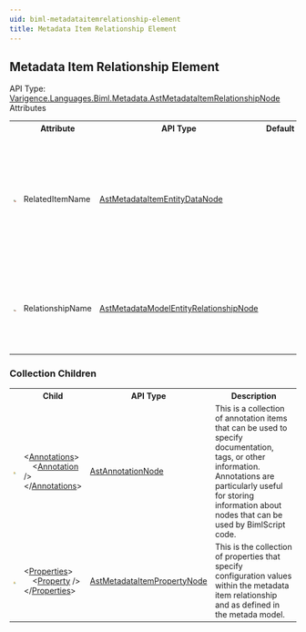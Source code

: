 ```yaml
---
uid: biml-metadataitemrelationship-element
title: Metadata Item Relationship Element
---
```

## Metadata Item Relationship Element

<div class="AssemblyInfoGroup"><div class="CrossReferenceGroup"><div class="CrossReferenceHeader">API Type:</div><div class="CrossReferenceValue"><a href="../api-reference/Varigence.Languages.Biml.Metadata.AstMetadataItemRelationshipNode.html">Varigence.Languages.Biml.Metadata.AstMetadataItemRelationshipNode</a></div></div></div><div class="AttributeGroup"><div class="AttributeGroupHeader">Attributes</div><table id="AttributeList" class="AttributeList"><tbody><tr><th class="AttributeIconColumnHeader">&nbsp;</th><th class="AttributeNameColumnHeader">Attribute</th><th class="AttributeTypeColumnHeader">API Type</th><th class="AttributeDefaultColumnHeader">Default</th><th class="AttributeSummaryColumnHeader">Description</th></tr><tr class="ad0"><td align="center" class="AttributeIcon"><img title="Required reference to an existing definiton." src="attributeRequiredReference.png"></td><td class="AttributeName">RelatedItemName</td><td class="AttributeType"><a href="../api-reference/Varigence.Languages.Biml.Metadata.AstMetadataItemEntityDataNode.html">AstMetadataItemEntityDataNode</a></td><td class="AttributeDefault">&nbsp;</td><td class="AttributeSummary"><div class ="SummaryItem">Specifies a reference to the metadata item in the related enty that satisifes the metadata model entity relationship referenced in the "Relationship" property.</div></td></tr><tr class="ad1"><td align="center" class="AttributeIcon"><img title="Required reference to an existing definiton." src="attributeRequiredReference.png"></td><td class="AttributeName">RelationshipName</td><td class="AttributeType"><a href="../api-reference/Varigence.Languages.Biml.Metadata.AstMetadataModelEntityRelationshipNode.html">AstMetadataModelEntityRelationshipNode</a></td><td class="AttributeDefault">&nbsp;</td><td class="AttributeSummary"><div class ="SummaryItem">Specifies a reference to the entity relationship in the metadata model that the parent object satisfies.</div></td></tr></tbody></table></div><div class="ChildGroup">

### Collection Children

<table id="ChildList" class="ChildList"><tbody><tr><th class="ChildIconColumnHeader">&nbsp;</th><th class="ChildNameColumnHeader">Child</th><th class="ChildTypeColumnHeader">API Type</th><th class="ChildSummaryColumnHeader">Description</th></tr><tr class="cd0"><td align="center" class="ChildIcon"><img title="" src="collectionChild.png"><div class="RequiredIcon" title="Required Child"></div><td class="ChildName"><span class="punc">&lt;</span><a href=Varigence.Languages.Biml.AstNode_Annotations.html">Annotations</a><span class="punc">&gt;</span><br />&nbsp;&nbsp;&nbsp;&nbsp;<span class="punc">&lt;</span><a href=Varigence.Languages.Biml.AstAnnotationNode.html">Annotation</a> <span class="punc">/&gt;</span><br /><span class="punc">&lt;/</span><a href=Varigence.Languages.Biml.AstNode_Annotations.html">Annotations</a><span class="punc">&gt;</span></td><td class="ChildType"><a href="../api-reference/Varigence.Languages.Biml.AstAnnotationNode.html">AstAnnotationNode</a></td><td class="ChildSummary"><div class ="SummaryItem">This is a collection of annotation items that can be used to specify documentation, tags, or other information.  Annotations are particularly useful for storing information about nodes that can be used by BimlScript code.</div></td></tr><tr class="cd1"><td align="center" class="ChildIcon"><img title="" src="collectionChild.png"><div class="RequiredIcon" title="Required Child"></div><td class="ChildName"><span class="punc">&lt;</span><a href=Varigence.Languages.Biml.Metadata.AstMetadataItemRelationshipNode_Properties.html">Properties</a><span class="punc">&gt;</span><br />&nbsp;&nbsp;&nbsp;&nbsp;<span class="punc">&lt;</span><a href=Varigence.Languages.Biml.Metadata.AstMetadataItemPropertyNode.html">Property</a> <span class="punc">/&gt;</span><br /><span class="punc">&lt;/</span><a href=Varigence.Languages.Biml.Metadata.AstMetadataItemRelationshipNode_Properties.html">Properties</a><span class="punc">&gt;</span></td><td class="ChildType"><a href="../api-reference/Varigence.Languages.Biml.Metadata.AstMetadataItemPropertyNode.html">AstMetadataItemPropertyNode</a></td><td class="ChildSummary"><div class ="SummaryItem">This is the collection of properties that specify configuration values within the metadata item relationship and as defined in the metada model.</div></td></tr></tbody></table>
</div>
